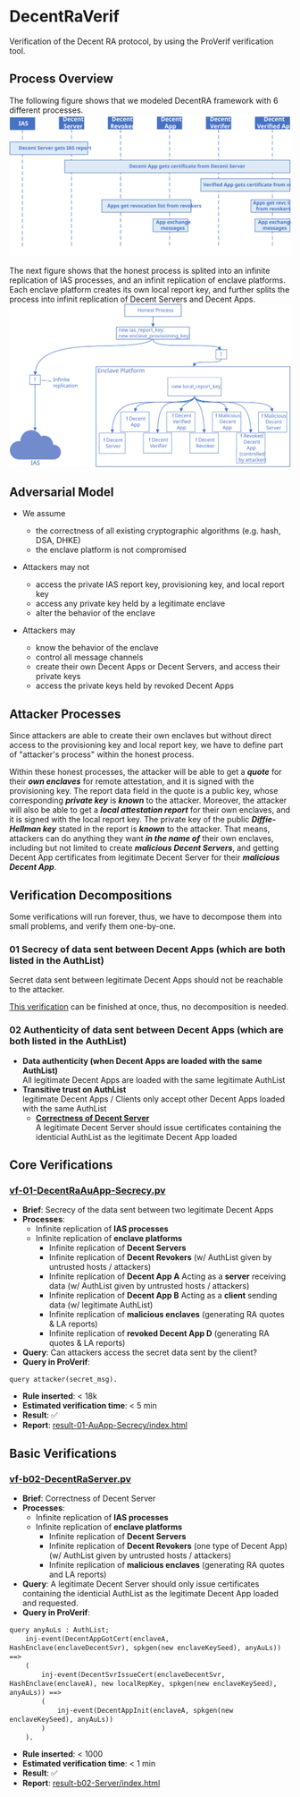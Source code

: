 # DecentRaVerif
Verification of the Decent RA protocol, by using the ProVerif verification tool.

## Process Overview
The following figure shows that we modeled DecentRA framework with 6 different processes.
![Process Overview](README-src/ProcOverview.svg)

The next figure shows that the honest process is splited into an infinite replication of IAS processes, and an infinit replication of enclave platforms. Each enclave platform creates its own local report key, and further splits the process into infinit replication of Decent Servers and Decent Apps.
![Process Overview - More Details](README-src/ProcOverview-detailed.svg)

## Adversarial Model

* We assume
	* the correctness of all existing cryptographic algorithms (e.g. hash, DSA, DHKE)
	* the enclave platform is not compromised

* Attackers may not
	* access the private IAS report key, provisioning key, and local report key
	* access any private key held by a legitimate enclave
	* alter the behavior of the enclave

* Attackers may
	* know the behavior of the enclave
	* control all message channels
	* create their own Decent Apps or Decent Servers, and access their private keys
	* access the private keys held by revoked Decent Apps

## Attacker Processes

Since attackers are able to create their own enclaves but without direct access to the provisioning key and local report key, we have to define part of "attacker's process" within the honest process.

Within these honest processes, the attacker will be able to get a ***quote*** for their ***own enclaves*** for remote attestation, and it is signed with the provisioning key. The report data field in the quote is a public key, whose corresponding ***private key*** is ***known*** to the attacker. Moreover, the attacker will also be able to get a ***local attestation report*** for their own enclaves, and it is signed with the local report key. The private key of the public ***Diffie-Hellman key*** stated in the report is ***known*** to the attacker. That means, attackers can do anything they want ***in the name of*** their own enclaves, including but not limited to create ***malicious Decent Servers***, and getting Decent App certificates from legitimate Decent Server for their ***malicious Decent App***.

## Verification Decompositions

Some verifications will run forever, thus, we have to decompose them into small problems, and verify them one-by-one.

### 01 Secrecy of data sent between Decent Apps (which are both listed in the AuthList)

Secret data sent between legitimate Decent Apps should not be reachable to the attacker.

[This verification](#vf-01-decentraauapp-secrecypv) can be finished at once, thus, no decomposition is needed.

### 02 Authenticity of data sent between Decent Apps (which are both listed in the AuthList)

* **Data authenticity (when Decent Apps are loaded with the same AuthList)**\
	All legitimate Decent Apps are loaded with the same legitimate AuthList
* **Transitive trust on AuthList**\
	legitimate Decent Apps / Clients only accept other Decent Apps loaded with the same AuthList
	* [**Correctness of Decent Server**](#vf-b02-decentraserverpv)\
		A legitimate Decent Server should issue certificates containing the identicial AuthList as the legitimate Decent App loaded

## Core Verifications

### [vf-01-DecentRaAuApp-Secrecy.pv](vf-01-DecentRaAuApp-Secrecy.pv)

* **Brief**: Secrecy of the data sent between two legitimate Decent Apps
* **Processes**:
	* Infinite replication of **IAS processes**
	* Infinite replication of **enclave platforms**
		* Infinite replication of **Decent Servers**
		* Infinite replication of **Decent Revokers** (w/ AuthList given by untrusted hosts / attackers)
		* Infinite replication of **Decent App A** Acting as a **server** receiving data (w/ AuthList given by untrusted hosts / attackers)
		* Infinite replication of **Decent App B** Acting as a **client** sending data (w/ legitimate AuthList)
		* Infinite replication of **malicious enclaves** (generating RA quotes & LA reports)
		* Infinite replication of **revoked Decent App D** (generating RA quotes & LA reports)
* **Query**: Can attackers access the secret data sent by the client?
* **Query in ProVerif**:
```
query attacker(secret_msg).
```
* **Rule inserted**: < 18k
* **Estimated verification time**: < 5 min
* **Result**: :white_check_mark:
* **Report**: [result-01-AuApp-Secrecy/index.html](result-01-AuApp-Secrecy/index.html)

## Basic Verifications

### [vf-b02-DecentRaServer.pv](vf-b02-DecentRaServer.pv)

* **Brief**: Correctness of Decent Server
* **Processes**:
	* Infinite replication of **IAS processes**
	* Infinite replication of **enclave platforms**
		* Infinite replication of **Decent Servers**
		* Infinite replication of **Decent Revokers** (one type of Decent App) (w/ AuthList given by untrusted hosts / attackers)
		* Infinite replication of **malicious enclaves** (generating RA quotes and LA reports)
* **Query**: A legitimate Decent Server should only issue certificates containing the identicial AuthList as the legitimate Decent App loaded and requested.
* **Query in ProVerif**:
```
query anyAuLs : AuthList;
	inj-event(DecentAppGotCert(enclaveA, HashEnclave(enclaveDecentSvr), spkgen(new enclaveKeySeed), anyAuLs)) ==>
	(
		inj-event(DecentSvrIssueCert(enclaveDecentSvr, HashEnclave(enclaveA), new localRepKey, spkgen(new enclaveKeySeed), anyAuLs)) ==>
		(
			inj-event(DecentAppInit(enclaveA, spkgen(new enclaveKeySeed), anyAuLs))
		)
	).
```
* **Rule inserted**: < 1000
* **Estimated verification time**: < 1 min
* **Result**: :white_check_mark:
* **Report**: [result-b02-Server/index.html](result-b02-Server/index.html)
